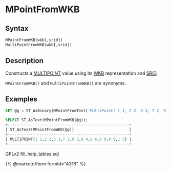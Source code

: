 # MPointFromWKB

## Syntax

```sql
MPointFromWKB(wkb[,srid])
MultiPointFromWKB(wkb[,srid])
```

## Description

Constructs a [MULTIPOINT](../../../sql-statements/geometry-constructors/geometry-constructors/multipoint.md) value using its [WKB](well-known-binary-wkb-format.md) representation and [SRID](../geometry-properties/st_srid.md).

`MPointFromWKB()` and `MultiPointFromWKB()` are synonyms.

## Examples

```sql
SET @g = ST_AsBinary(MPointFromText('MultiPoint( 1 1, 2 2, 5 3, 7 2, 9 3, 8 4, 6 6, 6 9, 4 9, 1 5 )'));

SELECT ST_AsText(MPointFromWKB(@g));
+-----------------------------------------------------+
| ST_AsText(MPointFromWKB(@g))                        |
+-----------------------------------------------------+
| MULTIPOINT(1 1,2 2,5 3,7 2,9 3,8 4,6 6,6 9,4 9,1 5) |
+-----------------------------------------------------+
```

GPLv2 fill\_help\_tables.sql

{% @marketo/form formId="4316" %}
